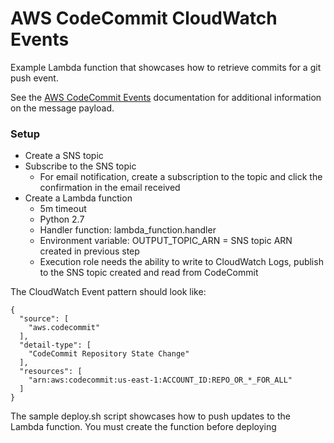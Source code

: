 # AWS CodeCommit CloudWatch Events

Example Lambda function that showcases how to retrieve commits for a git push event.


See the [AWS CodeCommit Events](https://docs.aws.amazon.com/AmazonCloudWatch/latest/events/EventTypes.html#codecommit_event_type) documentation for additional information on the message payload.

### Setup

* Create a SNS topic
* Subscribe to the SNS topic
  * For email notification, create a subscription to the topic and click the confirmation in the email received
* Create a Lambda function
  * 5m timeout
  * Python 2.7
  * Handler function: lambda_function.handler
  * Environment variable: OUTPUT_TOPIC_ARN = SNS topic ARN created in previous step
  * Execution role needs the ability to write to CloudWatch Logs, publish to the SNS topic created and read from CodeCommit

The CloudWatch Event pattern should look like:

```
{
  "source": [
    "aws.codecommit"
  ],
  "detail-type": [
    "CodeCommit Repository State Change"
  ],
  "resources": [
    "arn:aws:codecommit:us-east-1:ACCOUNT_ID:REPO_OR_*_FOR_ALL"
  ]
}
```

The sample deploy.sh script showcases how to push updates to the Lambda function. You must create the function before deploying
